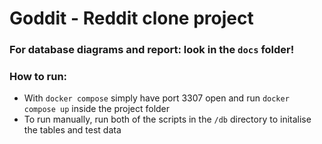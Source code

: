 # Goddit - Reddit clone project

### For database diagrams and report: look in the `docs` folder!

### How to run:
- With `docker compose` simply have port 3307 open and run `docker compose up` inside the project folder
- To run manually, run both of the scripts in the `/db` directory to initalise the tables and test data
